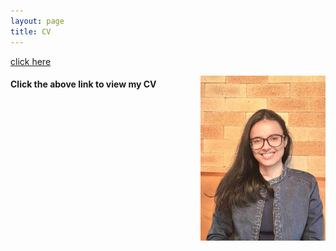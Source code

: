 ```yaml
---
layout: page
title: CV
---
```



[click here](https://maumitabhaumik.github.io/Bhaumik_CV__2023.pdf)

<img align="right" width="200" height="264" src="CV_photo.jpg">

<h4>Click the above link to view my CV</h4>




